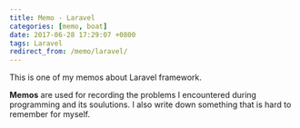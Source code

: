 ```yaml
---
title: Memo - Laravel
categories: [memo, boat]
date: 2017-06-28 17:29:07 +0800
tags: Laravel
redirect_from: /memo/laravel/
---
```


This is one of my memos about Laravel framework.

**Memos** are used for recording the problems I encountered during programming and its soulutions. I also write down something that is hard to remember for myself.

<!--shoreline-->